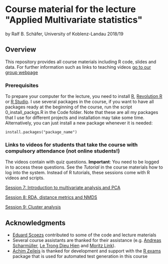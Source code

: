 # Course material for the lecture "Applied Multivariate statistics"

by Ralf B. Schäfer, University of Koblenz-Landau 2018/19

## Overview

This repository provides all course materials including R code, slides and data.
For further information such as links to teaching videos [go to our group webpage](https://www.uni-koblenz-landau.de/en/campus-landau/faculty7/environmental-sciences/landscape-ecology/Teaching/r-statistics)

### Prerequisites

To prepare your computer for the lecture, you need to install [R](http://www.r-project.org/),
[Revolution R](http://mran.revolutionanalytics.com/download/) or [R Studio](http://www.rstudio.com/).
I use several packages in the course, if you want to have all packages ready at the beginning of the course, run the script 0_install_packgs.R
in the Code folder. Note that these are all my packages that I use for different projects and installation may take some time. 
Alternatively, you can just install a new package whenever it is needed:

```
install.packages("package_name")
```

### Links to videos for students that take the course with compulsory attendance (not online students!)

The videos contain with quiz questions. **Important**: You need to be logged in
to access these questions. See the *Tutorial* in the course materials how to log into the system. Instead of R tutorials, these sessions come with R videos and scripts.

[Session 7: Introduction to multivariate analysis and PCA](https://videoakademie.ko-ld.de/Panopto/Pages/Sessions/List.aspx?folderID=664a0177-4379-42c7-a620-df9e9d9a9007)

[Session 8: RDA, distance metrics and NMDS](https://videoakademie.ko-ld.de/Panopto/Pages/Sessions/List.aspx?folderID=b3dfde4c-7308-4ae3-8fb6-2bd9ae370f0c)

[Session 9: Cluster analysis](https://videoakademie.ko-ld.de/Panopto/Pages/Sessions/List.aspx?folderID=7c5bf738-39d6-434f-9ea4-508037c6f4fc)


## Acknowledgments

* [Eduard Scoezs](https://github.com/EDiLD) contributed to some of the code and lecture materials
* Several course assistants are thanked for their assistance (e.g. [Andreas Scharmüller](https://github.com/andreasLD),
[Le Trong Dieu Hien](https://www.uni-koblenz-landau.de/en/campus-landau/faculty7/environmental-sciences/landscape-ecology/Staff/dieuhien/letrongdieuhien) and [Moritz Link](https://www.uni-koblenz-landau.de/en/campus-landau/faculty7/environmental-sciences/landscape-ecology/Staff/moritz-link/moritz-link)).
* [Achim Zeileis](https://eeecon.uibk.ac.at/~zeileis/) is thanked for development and support with the
[R exams](http://www.r-exams.org) package that is used for automated test generation in this course
